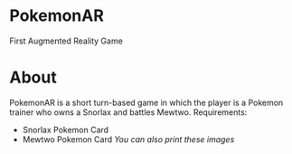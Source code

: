 # PokemonAR
First Augmented Reality Game

# About
PokemonAR is a short turn-based game in which the player is a Pokemon trainer who owns a Snorlax and battles Mewtwo. 
Requirements:
- Snorlax Pokemon Card
- Mewtwo Pokemon Card
*You can also print these images*
